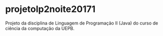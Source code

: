 # projetolp2noite20171
Projeto da disciplina de Linguagem de Programação II (Java) do curso de ciência da computação da UEPB.

